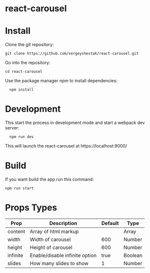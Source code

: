 # react-carousel
# Install

  Clone the git repository:

    git clone https://github.com/sergeyshestak/react-carousel.git
  
  Go into the repository:
  
    cd react-carousel
    
  Use the package manager npm to install dependencies:
  
      npm install
      
# Development 

  This start the process in development mode and start a webpack dev server:
      
      npm run dev
      
  This will launch the react-carousel at https://localhost:9000/
      
# Build

  If you want build the app run this command:
  
    npm run start
    
# Props Types

  | Prop | Description | Default | Type |
  |------|-------------|---------|------|
  | content | Array of html markup |  | Array |
  | width | Width of carousel | 600 | Number |
  | height | Height of carousel | 600 | Number |
  | infinite | Enable/disable infinite option | true | Boolean |
  | slides | How many slides to show | 1 | Number |
